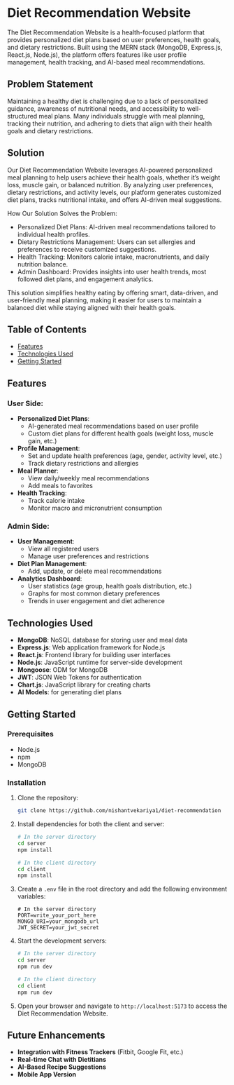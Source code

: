 # Diet Recommendation Website

The Diet Recommendation Website is a health-focused platform that provides personalized diet plans based on user preferences, health goals, and dietary restrictions. Built using the MERN stack (MongoDB, Express.js, React.js, Node.js), the platform offers features like user profile management, health tracking, and AI-based meal recommendations.

## Problem Statement
Maintaining a healthy diet is challenging due to a lack of personalized guidance, awareness of nutritional needs, and accessibility to well-structured meal plans. Many individuals struggle with meal planning, tracking their nutrition, and adhering to diets that align with their health goals and dietary restrictions.

## Solution
Our Diet Recommendation Website leverages AI-powered personalized meal planning to help users achieve their health goals, whether it’s weight loss, muscle gain, or balanced nutrition. By analyzing user preferences, dietary restrictions, and activity levels, our platform generates customized diet plans, tracks nutritional intake, and offers AI-driven meal suggestions.

How Our Solution Solves the Problem:
- Personalized Diet Plans: AI-driven meal recommendations tailored to individual health profiles.
- Dietary Restrictions Management: Users can set allergies and preferences to receive customized suggestions.
- Health Tracking: Monitors calorie intake, macronutrients, and daily nutrition balance.
- Admin Dashboard: Provides insights into user health trends, most followed diet plans, and engagement analytics.

This solution simplifies healthy eating by offering smart, data-driven, and user-friendly meal planning, making it easier for users to maintain a balanced diet while staying aligned with their health goals.

## Table of Contents

- [Features](#features)
- [Technologies Used](#technologies-used)
- [Getting Started](#getting-started)

## Features

### **User Side**:
- **Personalized Diet Plans**: 
  - AI-generated meal recommendations based on user profile
  - Custom diet plans for different health goals (weight loss, muscle gain, etc.)
- **Profile Management**: 
  - Set and update health preferences (age, gender, activity level, etc.)
  - Track dietary restrictions and allergies
- **Meal Planner**:
  - View daily/weekly meal recommendations
  - Add meals to favorites
- **Health Tracking**:
  - Track calorie intake
  - Monitor macro and micronutrient consumption

### **Admin Side**:
- **User Management**:
  - View all registered users
  - Manage user preferences and restrictions
- **Diet Plan Management**:
  - Add, update, or delete meal recommendations
- **Analytics Dashboard**:
  - User statistics (age group, health goals distribution, etc.)
  - Graphs for most common dietary preferences
  - Trends in user engagement and diet adherence

## Technologies Used

- **MongoDB**: NoSQL database for storing user and meal data
- **Express.js**: Web application framework for Node.js
- **React.js**: Frontend library for building user interfaces
- **Node.js**: JavaScript runtime for server-side development
- **Mongoose**: ODM for MongoDB
- **JWT**: JSON Web Tokens for authentication
- **Chart.js**: JavaScript library for creating charts
- **AI Models**: for generating diet plans

## Getting Started

### **Prerequisites**

- Node.js
- npm
- MongoDB

### **Installation**

1. Clone the repository:
    ```bash
    git clone https://github.com/nishantvekariya1/diet-recommendation
    ```

2. Install dependencies for both the client and server:
    ```bash
    # In the server directory
    cd server
    npm install

    # In the client directory
    cd client
    npm install
    ```

3. Create a `.env` file in the root directory and add the following environment variables:
    ```env
    # In the server directory
    PORT=write_your_port_here
    MONGO_URI=your_mongodb_url
    JWT_SECRET=your_jwt_secret
    ```

4. Start the development servers:
    ```bash
    # In the server directory
    cd server
    npm run dev

    # In the client directory
    cd client
    npm run dev
    ```

5. Open your browser and navigate to `http://localhost:5173` to access the Diet Recommendation Website.

## Future Enhancements

- **Integration with Fitness Trackers** (Fitbit, Google Fit, etc.)
- **Real-time Chat with Dietitians**
- **AI-Based Recipe Suggestions**
- **Mobile App Version**
